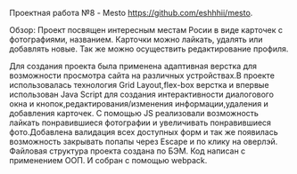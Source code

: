Проектная работа №8 - Mesto https://github.com/eshhhii/mesto.

Обзор: 
Проект посвящен интересным местам Росии в виде карточек с фотографиями, названием. Карточки можно лайкать, удалять или добавлять новые. Так же можно осуществить редактирование профиля.

Для создания проекта была применена адаптивная верстка для возможности просмотра сайта на различных устройствах.В проекте использовалась технология Grid Layout,flex-box верстка и впервые использован Java Script для создания интерактивности диалогового окна и кнопок,редактирования/изменения информации,удаления и добавления карточек. C помощью JS реализовали возможность лайкать понравившиеся фотографии и увеличивать понравившиеся фото.Добавлена валидация всех доступных форм и так же появилась возможность закрывать попапы через Escape и по клику на оверлэй. Файловая структура проекта создана по БЭМ. Код написан с применением ООП. И собран с помощью webpack.
